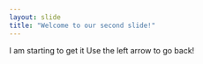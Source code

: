 ```yaml
---
layout: slide
title: "Welcome to our second slide!"
---
```

I am starting to get it
Use the left arrow to go back!
